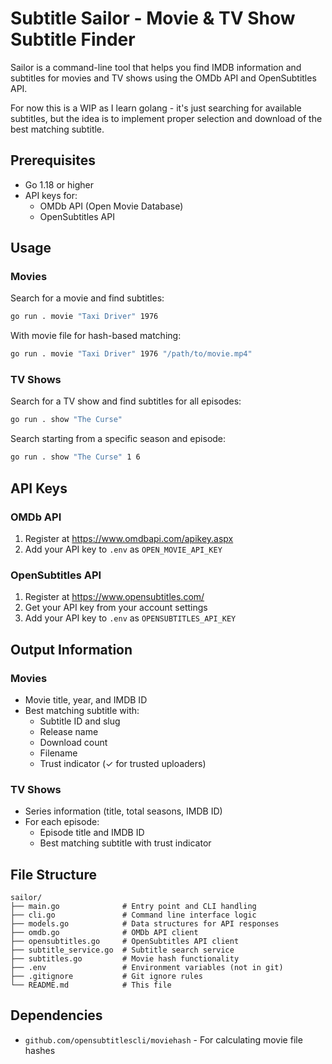 # Subtitle Sailor - Movie & TV Show Subtitle Finder

Sailor is a command-line tool that helps you find IMDB information and subtitles for movies and TV shows using the OMDb API and OpenSubtitles API.

For now this is a WIP as I learn golang - it's just searching for available subtitles, but the idea is to implement proper selection and download of the best matching subtitle.

## Prerequisites

- Go 1.18 or higher
- API keys for:
  - OMDb API (Open Movie Database)
  - OpenSubtitles API

## Usage

### Movies
Search for a movie and find subtitles:
```bash
go run . movie "Taxi Driver" 1976
```

With movie file for hash-based matching:
```bash
go run . movie "Taxi Driver" 1976 "/path/to/movie.mp4"
```

### TV Shows
Search for a TV show and find subtitles for all episodes:
```bash
go run . show "The Curse"
```

Search starting from a specific season and episode:
```bash
go run . show "The Curse" 1 6
```

## API Keys

### OMDb API
1. Register at https://www.omdbapi.com/apikey.aspx
2. Add your API key to `.env` as `OPEN_MOVIE_API_KEY`

### OpenSubtitles API
1. Register at https://www.opensubtitles.com/
2. Get your API key from your account settings
3. Add your API key to `.env` as `OPENSUBTITLES_API_KEY`

## Output Information

### Movies
- Movie title, year, and IMDB ID
- Best matching subtitle with:
  - Subtitle ID and slug
  - Release name
  - Download count
  - Filename
  - Trust indicator (✓ for trusted uploaders)

### TV Shows
- Series information (title, total seasons, IMDB ID)
- For each episode:
  - Episode title and IMDB ID
  - Best matching subtitle with trust indicator

## File Structure

```
sailor/
├── main.go              # Entry point and CLI handling
├── cli.go               # Command line interface logic
├── models.go            # Data structures for API responses
├── omdb.go              # OMDb API client
├── opensubtitles.go     # OpenSubtitles API client
├── subtitle_service.go  # Subtitle search service
├── subtitles.go         # Movie hash functionality
├── .env                 # Environment variables (not in git)
├── .gitignore           # Git ignore rules
└── README.md            # This file
```

## Dependencies

- `github.com/opensubtitlescli/moviehash` - For calculating movie file hashes